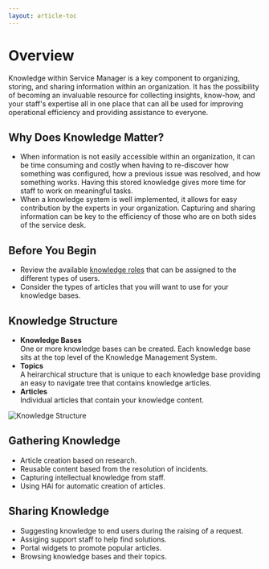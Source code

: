 ```yaml
---
layout: article-toc
---
```

# Overview
Knowledge within Service Manager is a key component to organizing, storing, and sharing information within an organization. It has the possibility of becoming an invaluable resource for collecting insights, know-how, and your staff's expertise all in one place that can all be used for improving operational efficiency and providing assistance to everyone.

## Why Does Knowledge Matter?
* When information is not easily accessible within an organization, it can be time consuming and costly when having to re-discover how something was configured, how a previous issue was resolved, and how something works.  Having this stored knowledge gives more time for staff to work on meaningful tasks.
* When a knowledge system is well implemented, it allows for easy contribution by the experts in your organization. Capturing and sharing information can be key to the efficiency of those who are on both sides of the service desk.

## Before You Begin
* Review the available [knowledge roles](/servicemanager-config/setup/service-manager-roles#knowledge-roles) that can be assigned to the different types of users.
* Consider the types of articles that you will want to use for your knowledge bases.

## Knowledge Structure
* **Knowledge Bases**<br>One or more knowledge bases can be created.  Each knowledge base sits at the top level of the Knowledge Management System.  
* **Topics**<br>A heirarchical structure that is unique to each knowledge base providing an easy to navigate tree that contains knowledge articles.
* **Articles**<br>Individual articles that contain your knowledge content.

![Knowledge Structure](_books/servicemanager-user-guide/knowledge/images/knowledge-structure.png)

## Gathering Knowledge
* Article creation based on research.
* Reusable content based from the resolution of incidents.
* Capturing intellectual knowledge from staff.
* Using HAi for automatic creation of articles.

## Sharing Knowledge
* Suggesting knowledge to end users during the raising of a request.
* Assiging support staff to help find solutions.
* Portal widgets to promote popular articles.
* Browsing knowledge bases and their topics.